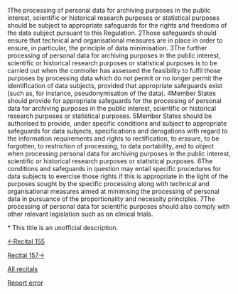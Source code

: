 
1The processing of personal data for archiving purposes in the public interest, scientific or historical research purposes or statistical purposes should be subject to appropriate safeguards for the rights and freedoms of the data subject pursuant to this Regulation. 2Those safeguards should ensure that technical and organisational measures are in place in order to ensure, in particular, the principle of data minimisation. 3The further processing of personal data for archiving purposes in the public interest, scientific or historical research purposes or statistical purposes is to be carried out when the controller has assessed the feasibility to fulfil those purposes by processing data which do not permit or no longer permit the identification of data subjects, provided that appropriate safeguards exist (such as, for instance, pseudonymisation of the data). 4Member States should provide for appropriate safeguards for the processing of personal data for archiving purposes in the public interest, scientific or historical research purposes or statistical purposes. 5Member States should be authorised to provide, under specific conditions and subject to appropriate safeguards for data subjects, specifications and derogations with regard to the information requirements and rights to rectification, to erasure, to be forgotten, to restriction of processing, to data portability, and to object when processing personal data for archiving purposes in the public interest, scientific or historical research purposes or statistical purposes. 6The conditions and safeguards in question may entail specific procedures for data subjects to exercise those rights if this is appropriate in the light of the purposes sought by the specific processing along with technical and organisational measures aimed at minimising the processing of personal data in pursuance of the proportionality and necessity principles. 7The processing of personal data for scientific purposes should also comply with other relevant legislation such as on clinical trials.


\* This title is an unofficial description.




[←Recital 155](https://gdpr-info.eu/recitals/no-155/ "155 - Processing in the Employment Context")


[Recital 157→](https://gdpr-info.eu/recitals/no-157/ "157 - Information from Registries and Scientific Research")


[All recitals](https://gdpr-info.eu/recitals/)

[Report error](https://gdpr-info.eu/gf/?TB_iframe=true&height=306 "Your message")

